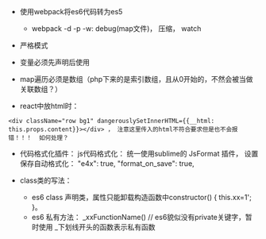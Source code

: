 
* 使用webpack将es6代码转为es5
  * webpack -d -p -w: debug(map文件)， 压缩， watch 

* 严格模式

* 变量必须先声明后使用

* map遍历必须是数组（php下来的是索引数组，且从0开始的，不然会被当做关联数组？）

* react中放html时： 
```
<div className="row bg1" dangerouslySetInnerHTML={{__html: this.props.content}}></div> ， 注意这里传入的html不符合要求但是也不会报错！！！  如何处理？
```

* 代码格式化插件： js代码格式化： 统一使用sublime的 JsFormat 插件， 设置保存自动格式化： "e4x": true, "format_on_save": true,

* class类的写法：
  * es6 class 声明类，属性只能卸载构造函数中constructor() { this.xx=1'; }。
  * es6 私有方法： _xxFunctionName() // es6貌似没有private关键字，暂时使用 _下划线开头的函数表示私有函数 




 